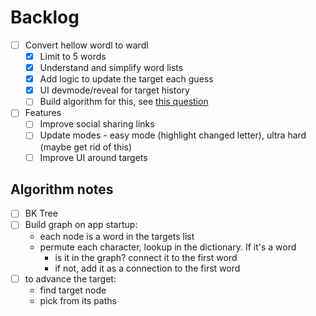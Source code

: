 # Backlog

- [ ] Convert hellow wordl to wardl
  - [x] Limit to 5 words
  - [x] Understand and simplify word lists
  - [x] Add logic to update the target each guess
  - [x] UI devmode/reveal for target history
  - [ ] Build algorithm for this, see [this question](https://stackoverflow.com/questions/2205540/algorithm-to-transform-one-word-to-another-through-valid-words)
- [ ] Features
  - [ ] Improve social sharing links
  - [ ] Update modes - easy mode (highlight changed letter), ultra hard (maybe get rid of this)
  - [ ] Improve UI around targets

## Algorithm notes

- [ ] BK Tree
- [ ] Build graph on app startup: 
  - each node is a word in the targets list
  - permute each character, lookup in the dictionary. If it's a word
    - is it in the graph? connect it to the first word
    - if not, add it as a connection to the first word
- [ ] to advance the target:
  - find target node
  - pick from its paths